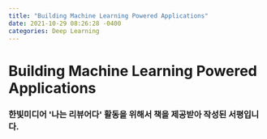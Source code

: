 ```yaml
---
title: "Building Machine Learning Powered Applications"
date: 2021-10-29 08:26:28 -0400
categories: Deep Learning
---
```

# Building Machine Learning Powered Applications

### 한빛미디어 '나는 리뷰어다' 활동을 위해서 책을 제공받아 작성된 서평입니다.

<br>
<br>
